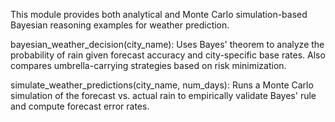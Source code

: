 This module provides both analytical and Monte Carlo simulation-based Bayesian reasoning examples for weather prediction.

bayesian_weather_decision(city_name):
Uses Bayes' theorem to analyze the probability of rain given forecast accuracy and city-specific base rates. Also compares umbrella-carrying strategies based on risk minimization.

simulate_weather_predictions(city_name, num_days):
Runs a Monte Carlo simulation of the forecast vs. actual rain to empirically validate Bayes' rule and compute forecast error rates.
